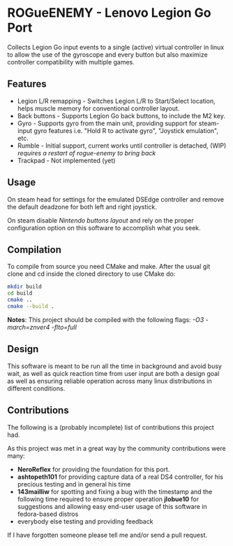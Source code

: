 # ROGueENEMY - Lenovo Legion Go Port
Collects Legion Go input events to a single (active) virtual controller in linux to allow the use of the gyroscope and every button but also maximize controller compatibility with multiple games.

## Features
* Legion L/R remapping - Switches Legion L/R to Start/Select location, helps muscle memory for conventional controller layout. 
* Back buttons - Supports Legion Go back buttons, to include the M2 key.
* Gyro - Supports gyro from the main unit, providing support for steam-input gyro features i.e. "Hold R to activate gyro", "Joystick emulation", etc.
* Rumble - Initial support, current works until controller is detached, (WIP) _requires a restart of rogue-enemy to bring back_
* Trackpad - Not implemented (yet)

## Usage
On steam head for settings for the emulated DSEdge controller and remove the default deadzone for both left and right joystick.

On steam disable *Nintendo buttons layout* and rely on the proper configuration option on this software to accomplish what you seek.

## Compilation
To compile from source you need CMake and make. After the usual git clone and cd inside the cloned directory to use CMake do:

```sh
mkdir build
cd build
cmake ..
cmake --build .
```

__Notes__: This project should be compiled with the following flags: *-O3 -march=znver4 -flto=full*

## Design
This software is meant to be run all the time in background and avoid busy wait, as well as quick reaction time from user input are both a design goal as well as ensuring reliable operation across many linux distributions in different conditions.

## Contributions
The following is a (probably incomplete) list of contributions this project had.

As this project was met in a great way by the community contributions were many:
  - __NeroReflex__ for providing the foundation for this port.
  - __ashtopeth101__ for providing capture data of a real DS4 controller, for his precious testing and in general his time
  - __143mailliw__ for spotting and fixing a bug with the timestamp and the following time required to ensure proper operation
  __jlobue10__ for suggestions and allowing easy end-user usage of this software in fedora-based distros
  - everybody else testing and providing feedback

If I have forgotten someone please tell me and/or send a pull request.
